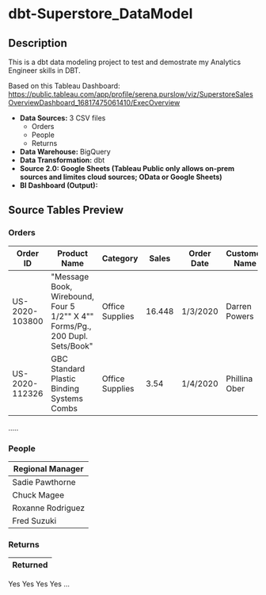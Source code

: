 # dbt-Superstore_DataModel

## Description
This is a dbt data modeling project to test and demostrate my Analytics Engineer skills in DBT.

Based on this Tableau Dashboard: 
https://public.tableau.com/app/profile/serena.purslow/viz/SuperstoreSalesOverviewDashboard_16817475061410/ExecOverview

- **Data Sources:** 3 CSV files
  - Orders
  - People
  - Returns
- **Data Warehouse:** BigQuery
- **Data Transformation:** dbt
- **Source 2.0: Google Sheets (Tableau Public only allows on-prem sources and limites cloud sources; OData or Google Sheets)**
- **BI Dashboard (Output):** 

## Source Tables Preview

### Orders
Order ID|Product Name|Category|Sales|Order Date|Customer Name|Discount|Profit|Quantity|City|State/Province|Postal Code|....|
--------|------------|--------|-----|----------|-------------|--------|------|--------|----|--------------|-----------|----|
US-2020-103800|"Message Book, Wirebound, Four 5 1/2"" X 4"" Forms/Pg., 200 Dupl. Sets/Book"|	Office Supplies|16.448|1/3/2020|Darren Powers|0.2|5.5512|2|Houston|Texas|77095|
US-2020-112326|GBC Standard Plastic Binding Systems Combs|Office Supplies|3.54|1/4/2020|Phillina Ober|0.8|-5.487|2|Naperville|Illinois|60540|
.....

### People
Regional Manager|
----------------|
Sadie Pawthorne|
Chuck Magee|
Roxanne Rodriguez|
Fred Suzuki|

### Returns
Returned|
--------|
Yes
Yes
Yes
Yes
...



